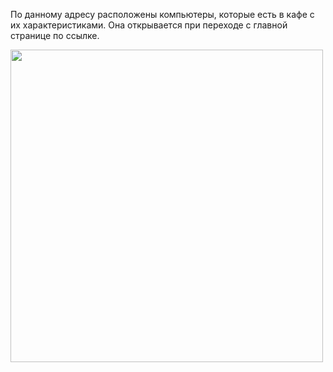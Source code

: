 По данному адресу расположены компьютеры, которые есть в кафе с их характеристиками.
Она открывается при переходе с главной странице по ссылке.

<img style="height:500px" src="../images/view_computers.JPG">